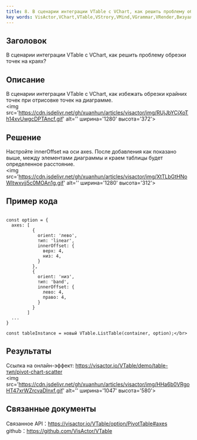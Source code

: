 ```yaml
---
title: 8. В сценарии интеграции VTable с VChart, как решить проблему обрезки точек на краях?</br>
key words: VisActor,VChart,VTable,VStrory,VMind,VGrammar,VRender,Визуализация,Диаграмма,Данные,Таблица,График,Gis,LLM
---
```

## Заголовок

В сценарии интеграции VTable с VChart, как решить проблему обрезки точек на краях?</br>
## Описание

В сценарии интеграции VTable с VChart, как избежать обрезки крайних точек при отрисовке точек на диаграмме.</br>
<img src='https://cdn.jsdelivr.net/gh/xuanhun/articles/visactor/img/RUjJbYCjXoTh14xvUwgcDPTAncf.gif' alt='' ширина='1280' высота='372'>

## Решение

Настройте innerOffset на оси axes. После добавления как показано выше, между элементами диаграммы и краем таблицы будет определенное расстояние.</br>
<img src='https://cdn.jsdelivr.net/gh/xuanhun/articles/visactor/img/XtTLbGtHNoWltwxvjj5c0MOAn1g.gif' alt='' ширина='1280' высота='312'>

## Пример кода

```

const option = {
  axes: [
          {
            orient: 'лево',
            тип: 'linear',
            innerOffset: {
              верх: 4,
              низ: 4,
            }
          },
          {
            orient: 'низ',
            тип: 'band',
            innerOffset: {
              лево: 4,
              право: 4,
            }
          }
        ]
  ...
}

const tableInstance = новый VTable.ListTable(container, option);</br>
```
## Результаты

Ссылка на онлайн-эффект: https://visactor.io/VTable/demo/table-тип/pivot-chart-scatter</br>
<img src='https://cdn.jsdelivr.net/gh/xuanhun/articles/visactor/img/HHa6b0VRgoHT47xrWZrcvaDlnxf.gif' alt='' ширина='1047' высота='580'>

## Связанные документы

Связанное API：https://visactor.io/VTable/option/PivotTable#axes</br>
github：https://github.com/VisActor/VTable</br>



